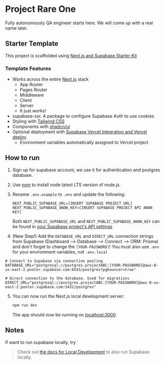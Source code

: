 # Project Rare One

Fully autonomously QA engineer starts here. We will come up with a real name later.

## Starter Template

This project is scaffolded using [Next.js and Supabase Starter Kit](https://github.com/vercel/next.js/tree/canary/examples/with-supabase)

### Template Features

- Works across the entire [Next.js](https://nextjs.org) stack
  - App Router
  - Pages Router
  - Middleware
  - Client
  - Server
  - It just works!
- supabase-ssr. A package to configure Supabase Auth to use cookies
- Styling with [Tailwind CSS](https://tailwindcss.com)
- Components with [shadcn/ui](https://ui.shadcn.com/)
- Optional deployment with [Supabase Vercel Integration and Vercel deploy](#deploy-your-own)
  - Environment variables automatically assigned to Vercel project

## How to run

1. Sign up for supabase account, we use it for authentication and postgres database.

2. Use [nvm](https://github.com/nvm-sh/nvm) to install node latest LTS version of node.js.

3. Rename `.env.example` to `.env` and update the following:

   ```
   NEXT_PUBLIC_SUPABASE_URL=[INSERT SUPABASE PROJECT URL]
   NEXT_PUBLIC_SUPABASE_ANON_KEY=[INSERT SUPABASE PROJECT API ANON KEY]
   ```

   Both `NEXT_PUBLIC_SUPABASE_URL` and `NEXT_PUBLIC_SUPABASE_ANON_KEY` can be found in [your Supabase project's API settings](https://app.supabase.com/project/_/settings/api)

4. (New Step!) Add the `DATABASE_URL` and `DIRECT_URL` connection strings from Supabase (Dashboard --> Database --> Connect --> ORM: Prisma) and don't forget to change the `[YOUR-PASSWORD]`! You must also use `.env` for your environment variables, not `.env.local`

  ```
  # Connect to Supabase via connection pooling
  DATABASE_URL="postgresql://postgres.projectABC:[YOUR-PASSWORD]@aws-0-us-east-2.pooler.supabase.com:6543/postgres?pgbouncer=true"

  # Direct connection to the database. Used for migrations
  DIRECT_URL="postgresql://postgres.projectABC:[YOUR-PASSWORD]@aws-0-us-east-2.pooler.supabase.com:5432/postgres"
  ```

5. You can now run the Next.js local development server:

   ```bash
   npm run dev
   ```

   The app should now be running on [localhost:3000](http://localhost:3000/).

## Notes

If want to run supabase locally, try

> Check out [the docs for Local Development](https://supabase.com/docs/guides/getting-started/local-development) to also run Supabase locally.